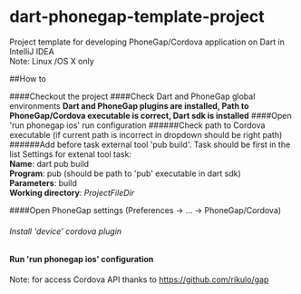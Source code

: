 dart-phonegap-template-project
==============================

Project template for developing PhoneGap/Cordova application on Dart in IntelliJ IDEA <br>
Note: Linux /OS X only 

##How to

####Checkout the project
####Check Dart and PhoneGap global environments
<b>Dart and PhoneGap plugins are installed, Path to PhoneGap/Cordova executable is correct, Dart sdk is installed</b>
####Open 'run phonegap ios' run configuration
######Check path to Cordova executable (if current path is incorrect in dropdown should be right path)
######Add before task external tool 'pub build'. Task should be first in the list
Settings for extenal tool task:<br>
<b>Name</b>: dart pub build <br>
<b>Program</b>: pub (should be path to 'pub' executable in dart sdk) <br>
<b>Parameters</b>: build <br>
<b>Working directory</b>: $ProjectFileDir$ <br>

####Open PhoneGap settings (Preferences -> ... -> PhoneGap/Cordova)
###### Install 'device' cordova plugin

#### Run 'run phonegap ios' configuration
Note: for access Cordova API thanks to https://github.com/rikulo/gap
